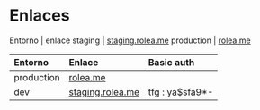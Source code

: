 # Enlaces

Entorno | enlace
staging | [staging.rolea.me](staging.rolea.me)
production | [rolea.me](rolea.me)

| Entorno| Enlace | Basic auth
| :------------- |:------------- |:-------------
| production| [rolea.me](rolea.me)|
| dev | [staging.rolea.me](staging.rolea.me) | tfg : ya$sfa9*-